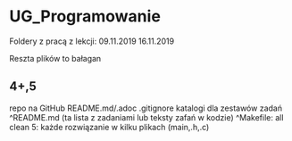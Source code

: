 # UG_Programowanie

Foldery z pracą z lekcji:
  09.11.2019
  16.11.2019
  
Reszta plików to bałagan  


4+,5
--------------
repo na GitHub
README.md/.adoc
.gitignore
katalogi dla zestawów zadań
^README.md (ta lista z zadaniami lub teksty zafań w kodzie)
^Makefile: all clean
5: każde rozwiązanie w kilku plikach (main,.h,.c)
